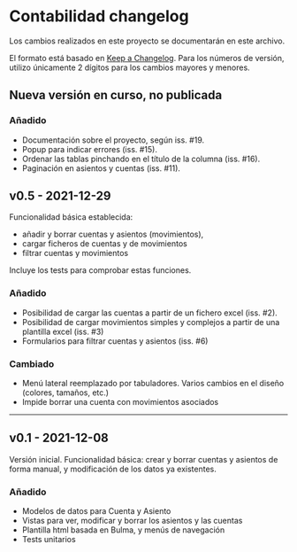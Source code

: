 # Contabilidad changelog

Los cambios realizados en este proyecto se documentarán en este archivo.

El formato está basado en [Keep a Changelog](https://keepachangelog.com/en/1.0.0/). Para los números de versión, utilizo únicamente 2 dígitos para los cambios mayores y menores.


## Nueva versión en curso, no publicada

### Añadido
- Documentación sobre el proyecto, según iss. #19.
- Popup para indicar errores (iss. #15).
- Ordenar las tablas pinchando en el título de la columna (iss. #16).
- Paginación en asientos y cuentas (iss. #11).


## v0.5 -  2021-12-29
Funcionalidad básica establecida:

- añadir y borrar cuentas y asientos (movimientos),
- cargar ficheros de cuentas y de movimientos
- filtrar cuentas y movimientos

Incluye los tests para comprobar estas funciones.


### Añadido
- Posibilidad de cargar las cuentas a partir de un fichero excel (iss. #2).
- Posibilidad de cargar movimientos simples y complejos a partir de una plantilla excel (iss. #3)
- Formularios para filtrar cuentas y asientos (iss. #6)

### Cambiado
- Menú lateral reemplazado por tabuladores. Varios cambios en el diseño (colores, tamaños, etc.)
- Impide borrar una cuenta con movimientos asociados

----

## v0.1 -  2021-12-08

Versión inicial. Funcionalidad básica: crear y borrar cuentas y asientos de forma manual, y modificación de los datos ya existentes.


### Añadido
- Modelos de datos para Cuenta y Asiento
- Vistas para ver, modificar y borrar los asientos y las cuentas
- Plantilla html basada en Bulma, y menús de navegación
- Tests unitarios

